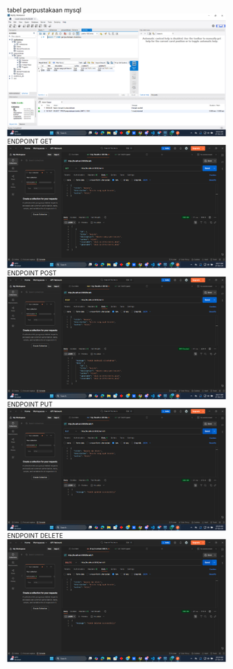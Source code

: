 tabel perpustakaan mysql
![alt text](<ss/Screenshot 2025-10-27 101638.png>)
ENDPOINT GET
![alt text](<ss/Screenshot 2025-10-27 101735.png>)
ENDPOINT POST
![alt text](<ss/Screenshot 2025-10-27 101724.png>)
ENDPOINT PUT
![alt text](<ss/Screenshot 2025-10-27 101901.png>)
ENDPOINT DELETE
![alt text](<ss/Screenshot 2025-10-27 101928.png>)